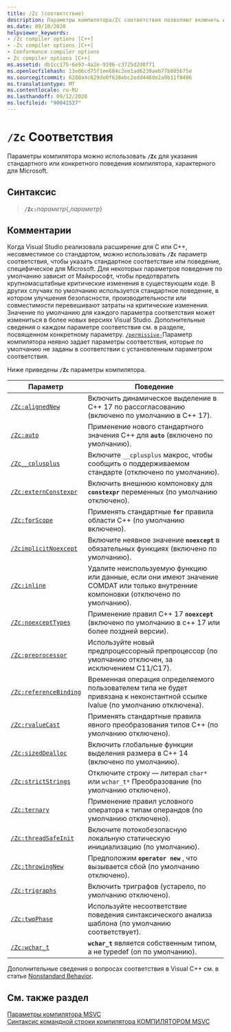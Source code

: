 ```yaml
---
title: /Zc (соответствие)
description: Параметры компилятора/Zc соответствия позволяют включить или отключить поддержку согласования или обратной совместимости.
ms.date: 09/10/2020
helpviewer_keywords:
- /Zc compiler options [C++]
- -Zc compiler options [C++]
- Conformance compiler options
- Zc compiler options [C++]
ms.assetid: db1cc175-6e93-4a2e-9396-c3725d2d8f71
ms.openlocfilehash: 13e06cd75f1ee684c2ee1ad6239aeb77b805675e
ms.sourcegitcommit: 6280a4c629de0f638ebc2edd446de2a9b11f0406
ms.translationtype: MT
ms.contentlocale: ru-RU
ms.lasthandoff: 09/12/2020
ms.locfileid: "90041527"
---
```

# <a name="zc-conformance"></a>`/Zc` Соответствия

Параметры компилятора можно использовать **`/Zc`** для указания стандартного или конкретного поведения компилятора, характерного для Microsoft.

## <a name="syntax"></a>Синтаксис

> **`/Zc:`**_параметр_{,_параметр_}

## <a name="remarks"></a>Комментарии

Когда Visual Studio реализовала расширение для C или C++, несовместимое со стандартом, можно использовать **`/Zc`** параметр соответствия, чтобы указать стандартное соответствие или поведение, специфическое для Microsoft. Для некоторых параметров поведение по умолчанию зависит от Майкрософт, чтобы предотвратить крупномасштабные критические изменения в существующем коде. В других случаях по умолчанию используется стандартное поведение, в котором улучшения безопасности, производительности или совместимости перевешивают затраты на критические изменения. Значение по умолчанию для каждого параметра соответствия может измениться в более новых версиях Visual Studio. Дополнительные сведения о каждом параметре соответствия см. в разделе, посвященном конкретному параметру. [`/permissive-`](permissive-standards-conformance.md)Параметр компилятора неявно задает параметры соответствия, которые по умолчанию не заданы в соответствии с установленным параметром соответствия.

Ниже приведены **`/Zc`** параметры компилятора.

| Параметр | Поведение |
|--|--|
| [`/Zc:alignedNew`](zc-alignednew.md) | Включить динамическое выделение в C++ 17 по рассогласованию (включено по умолчанию в C++ 17). |
| [`/Zc:auto`](zc-auto-deduce-variable-type.md) | Применение нового стандартного значения C++ для **`auto`** (включено по умолчанию). |
| [`/Zc__cplusplus`](zc-cplusplus.md) | Включите `__cplusplus` макрос, чтобы сообщить о поддерживаемом стандарте (отключено по умолчанию). |
| [`/Zc:externConstexpr`](zc-externconstexpr.md) | Включить внешнюю компоновку для **`constexpr`** переменных (по умолчанию отключено). |
| [`/Zc:forScope`](zc-forscope-force-conformance-in-for-loop-scope.md) | Применять стандартные **`for`** правила области C++ (по умолчанию включено). |
| [`/ZcimplicitNoexcept`](zc-implicitnoexcept-implicit-exception-specifiers.md) | Включите неявное значение **`noexcept`** в обязательных функциях (включено по умолчанию). |
| [`/Zc:inline`](zc-inline-remove-unreferenced-comdat.md) | Удалите неиспользуемую функцию или данные, если они имеют значение COMDAT или только внутренние компоновки (отключено по умолчанию). |
| [`/Zc:noexceptTypes`](zc-noexcepttypes.md) | Применение правил C++ 17 **`noexcept`** (включено по умолчанию в c++ 17 или более поздней версии). |
| [`/Zc:preprocessor`](zc-preprocessor.md) | Используйте новый предпроцессорный препроцессор (по умолчанию отключен, за исключением C11/C17). |
| [`/Zc:referenceBinding`](zc-referencebinding-enforce-reference-binding-rules.md) | Временная операция определяемого пользователем типа не будет привязана к неконстантной ссылке lvalue (по умолчанию отключена). |
| [`/Zc:rvalueCast`](zc-rvaluecast-enforce-type-conversion-rules.md) | Применять стандартные правила явного преобразования типов C++ (по умолчанию отключено). |
| [`/Zc:sizedDealloc`](zc-sizeddealloc-enable-global-sized-dealloc-functions.md) | Включить глобальные функции выделения размера в C++ 14 (включено по умолчанию). |
| [`/Zc:strictStrings`](zc-strictstrings-disable-string-literal-type-conversion.md) | Отключите строку — литерал `char*` или `wchar_t*` Преобразование (по умолчанию отключено). |
| [`/Zc:ternary`](zc-ternary.md) | Применение правил условного оператора к типам операндов (по умолчанию отключено). |
| [`/Zc:threadSafeInit`](zc-threadsafeinit-thread-safe-local-static-initialization.md) | Включите потокобезопасную локальную статическую инициализацию (по умолчанию). |
| [`/Zc:throwingNew`](zc-throwingnew-assume-operator-new-throws.md) | Предположим **`operator new`** , что вызывается сбой (по умолчанию отключено). |
| [`/Zc:trigraphs`](zc-trigraphs-trigraphs-substitution.md) | Включить триграфов (устарело, по умолчанию отключено). |
| [`/Zc:twoPhase`](zc-twophase.md) | Используйте несоответствие поведения синтаксического анализа шаблона (по умолчанию соответствует). |
| [`/Zc:wchar_t`](zc-wchar-t-wchar-t-is-native-type.md) | **`wchar_t`** является собственным типом, а не typedef (on по умолчанию). |

Дополнительные сведения о вопросах соответствия в Visual C++ см. в статье [Nonstandard Behavior](../../cpp/nonstandard-behavior.md).

## <a name="see-also"></a>См. также раздел

[Параметры компилятора MSVC](compiler-options.md)<br/>
[Синтаксис командной строки компилятора КОМПИЛЯТОРОМ MSVC](compiler-command-line-syntax.md)
